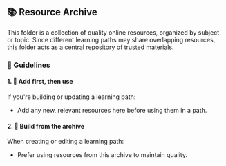 ## 📚 Resource Archive
This folder is a  collection of quality online resources, organized by subject or topic.
Since different learning paths may share overlapping resources, this folder acts as a central repository of trusted materials.

### 📌 Guidelines

#### 1. 📝 **Add first, then use**  
If you're building or updating a learning path:
- Add any new, relevant resources here before using them in a path.

#### 2. 🧱 **Build from the archive**  
When creating or editing a learning path:
- Prefer using resources from this archive to maintain quality.
